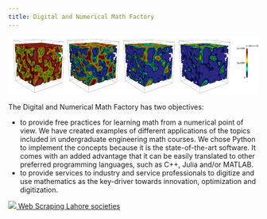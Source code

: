 ```yaml
---
title: Digital and Numerical Math Factory
---
```


<p align="center">
  <img src="/images/flow_membrane.png?raw=true" alt="Sublime's custom image"/>
</p>


The Digital and Numerical Math Factory has two objectives: 
- to provide free practices for learning math from a numerical point of view. We have created examples of different applications of the topics included in undergraduate engineering math courses. We chose Python to implement the concepts because it is the state-of-the-art software. It comes with an added advantage that it can be easily translated to other preferred programming languages, such as C++, Julia and/or MATLAB. 
- to provide services to industry and service professionals to digitize and use mathematics as the key-driver towards innovation, optimization and digitization. 
<a href="/LahoreSocities.md">
  <img src="/images/cavalryGround_zameen?raw=true">
  Web Scraping Lahore societies
</a>

